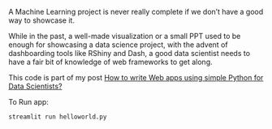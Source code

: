 A Machine Learning project is never really complete if we don’t have a good way to showcase it.

While in the past, a well-made visualization or a small PPT used to be enough for showcasing a data science project, with the advent of dashboarding tools like RShiny and Dash, a good data scientist needs to have a fair bit of knowledge of web frameworks to get along.

This code is part of my post [How to write Web apps using simple Python for Data Scientists?](https://towardsdatascience.com/how-to-write-web-apps-using-simple-python-for-data-scientists-a227a1a01582)

To Run app:

```
streamlit run helloworld.py
```
